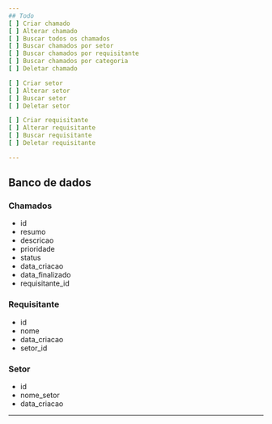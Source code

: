 ```yaml
---
## Todo
[ ] Criar chamado
[ ] Alterar chamado
[ ] Buscar todos os chamados
[ ] Buscar chamados por setor
[ ] Buscar chamados por requisitante
[ ] Buscar chamados por categoria
[ ] Deletar chamado

[ ] Criar setor
[ ] Alterar setor
[ ] Buscar setor
[ ] Deletar setor

[ ] Criar requisitante
[ ] Alterar requisitante
[ ] Buscar requisitante
[ ] Deletar requisitante

---
```

## Banco de dados

### Chamados
- id
- resumo
- descricao
- prioridade
- status
- data_criacao
- data_finalizado
- requisitante_id
 
### Requisitante
- id
- nome
- data_criacao
- setor_id

### Setor
- id
- nome_setor
- data_criacao
---